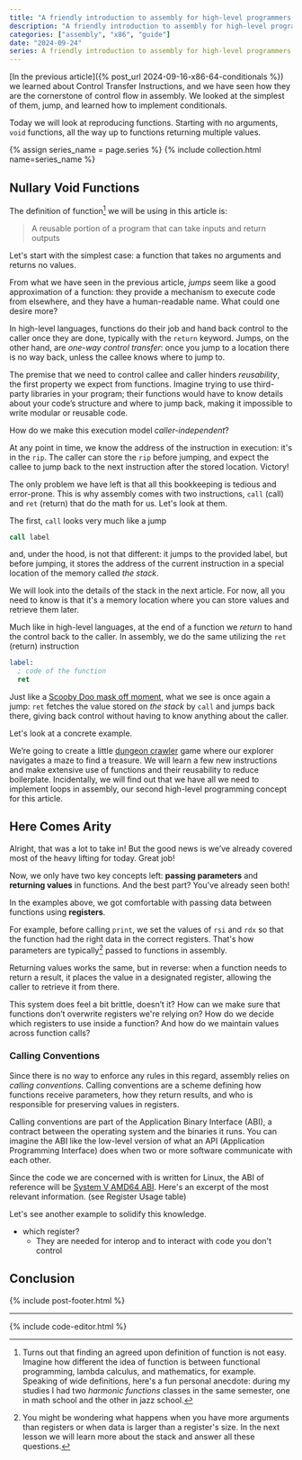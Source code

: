 ```yaml
---
title: "A friendly introduction to assembly for high-level programmers — Functions & Loops"
description: "A friendly introduction to assembly for high-level programmers — Functions & Loops"
categories: ["assembly", "x86", "guide"]
date: "2024-09-24"
series: A friendly introduction to assembly for high-level programmers
---
```


[In the previous article]({% post_url 2024-09-16-x86-64-conditionals %}) we learned about Control Transfer Instructions, and we have seen how they are the cornerstone of control flow in assembly. We looked at the simplest of them, jump, and learned how to implement conditionals.

Today we will look at reproducing functions. Starting with no arguments, `void` functions, all the way up to functions returning multiple values.

{% assign series_name = page.series %} {% include collection.html name=series_name %}

## Nullary Void Functions

The definition of function[^1] we will be using in this article is:

> A reusable portion of a program that can take inputs and return outputs

Let's start with the simplest case: a function that takes no arguments and returns no values.

From what we have seen in the previous article, _jumps_ seem like a good approximation of a function: they provide a mechanism to execute code from elsewhere, and they have a human-readable name. What could one desire more?

In high-level languages, functions do their job and hand back control to the caller once they are done, typically with the `return` keyword. Jumps, on the other hand, are _one-way control transfer_: once you jump to a location there is no way back, unless the callee knows where to jump to.

The premise that we need to control callee and caller hinders _reusability_, the first property we expect from functions. Imagine trying to use third-party libraries in your program; their functions would have to know details about your code’s structure and where to jump back, making it impossible to write modular or reusable code.

How do we make this execution model _caller-independent_? 

At any point in time, we know the address of the instruction in execution: it's in the `rip`. The caller can store the `rip` before jumping, and expect the callee to jump back to the next instruction after the stored location. Victory!

The only problem we have left is that all this bookkeeping is tedious and error-prone. This is why assembly comes with two instructions, `call` (call) and `ret` (return) that do the math for us. Let's look at them.

The first, `call` looks very much like a jump
```nasm
call label
```
and, under the hood, is not that different: it jumps to the provided label, but before jumping, it stores the address of the current instruction in a special location of the memory called _the stack_. 

We will look into the details of the stack in the next article. For now, all you need to know is that it's a memory location where you can store values and retrieve them later.

Much like in high-level languages, at the end of a function we _return_ to hand the control back to the caller. In assembly, we do the same utilizing the `ret` (return) instruction
```nasm
label:
  ; code of the function
  ret
```
Just like a [Scooby Doo mask off moment](https://www.youtube.com/watch?v=L0ozIHomn8Q&t=174s), what we see is once again a jump: `ret` fetches the value stored on _the stack_ by `call` and jumps back there, giving back control without having to know anything about the caller. 

Let's look at a concrete example. 

We’re going to create a little [dungeon crawler](https://en.wikipedia.org/wiki/Dungeon_crawl) game where our explorer navigates a maze to find a treasure. We will learn a few new instructions and make extensive use of functions and their reusability to reduce boilerplate. Incidentally, we will find out that we have all we need to implement loops in assembly, our second high-level programming concept for this article.

<code-editor exercise="03-nullary-functions.asm"></code-editor>

## Here Comes Arity

Alright, that was a lot to take in! But the good news is we’ve already covered most of the heavy lifting for today. Great job!

Now, we only have two key concepts left: **passing parameters** and **returning values** in functions. And the best part? You've already seen both!

In the examples above, we got comfortable with passing data between functions using **registers**. 

For example, before calling `print`, we set the values of `rsi` and `rdx` so that the function had the right data in the correct registers. That's how parameters are typically[^2] passed to functions in assembly.

Returning values works the same, but in reverse: when a function needs to return a result, it places the value in a designated register, allowing the caller to retrieve it from there.

This system does feel a bit brittle, doesn’t it? How can we make sure that functions don’t overwrite registers we're relying on? How do we decide which registers to use inside a function? And how do we maintain values across function calls?

### Calling Conventions

Since there is no way to enforce any rules in this regard, assembly relies on _calling conventions_. Calling conventions are a scheme defining how functions receive parameters, how they return results, and who is responsible for preserving values in registers.

Calling conventions are part of the Application Binary Interface (ABI), a contract between the operating system and the binaries it runs. You can imagine the ABI like the low-level version of what an API (Application Programming Interface) does when two or more software communicate with each other.

Since the code we are concerned with is written for Linux, the ABI of reference will be [System V AMD64 ABI](https://gitlab.com/x86-psABIs/x86-64-ABI/-/jobs/artifacts/master/raw/x86-64-ABI/abi.pdf?job=build). Here's an excerpt of the most relevant information. (see Register Usage table)


Let's see another example to solidify this knowledge.

* which register?
  * They are needed for interop and to interact with code you don't control

## Conclusion

{% include post-footer.html %}

---

[^1]: Turns out that finding an agreed upon definition of function is not easy. Imagine how different the idea of function is between functional programming, lambda calculus, and mathematics, for example. Speaking of wide definitions, here's a fun personal anecdote: during my studies I had two _harmonic functions_ classes in the same semester, one in math school and the other in jazz school.

[^2]: You might be wondering what happens when you have more arguments than registers or when data is larger than a register's size. In the next lesson we will learn more about the stack and answer all these questions. 

{% include code-editor.html %}
